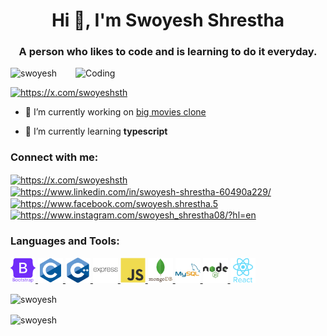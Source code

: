 <h1 align="center">Hi 👋, I'm Swoyesh Shrestha</h1>
<h3 align="center">A person who likes to code and is learning to do it everyday.</h3>

<img src = "https://camo.githubusercontent.com/19db51af5f90f1b152bc0b9078f5fe97053955be5074f03f17019c70345bdcdb/68747470733a2f2f6d69726f2e6d656469756d2e636f6d2f6d61782f313336302f302a37513379765349765f7430696f4a2d5a2e676966" align="right" alt="Coding" width="400">

<p align="left"> <img src="https://komarev.com/ghpvc/?username=swoyesh&label=Profile%20views&color=0e75b6&style=flat" alt="swoyesh" /> </p>

<p align="left"> <a href="https://twitter.com/https://x.com/swoyeshsth" target="blank"><img src="https://img.shields.io/twitter/follow/https://x.com/swoyeshsth?logo=twitter&style=for-the-badge" alt="https://x.com/swoyeshsth" /></a> </p>

- 🔭 I’m currently working on [big movies clone](https://github.com/Swoyesh/bigmovies_clone)

- 🌱 I’m currently learning **typescript**

<h3 align="left">Connect with me:</h3>
<p align="left">
<a href="https://twitter.com/https://x.com/swoyeshsth" target="blank"><img align="center" src="https://raw.githubusercontent.com/rahuldkjain/github-profile-readme-generator/master/src/images/icons/Social/twitter.svg" alt="https://x.com/swoyeshsth" height="30" width="40" /></a>
<a href="https://linkedin.com/in/https://www.linkedin.com/in/swoyesh-shrestha-60490a229/" target="blank"><img align="center" src="https://raw.githubusercontent.com/rahuldkjain/github-profile-readme-generator/master/src/images/icons/Social/linked-in-alt.svg" alt="https://www.linkedin.com/in/swoyesh-shrestha-60490a229/" height="30" width="40" /></a>
<a href="https://fb.com/https://www.facebook.com/swoyesh.shrestha.5" target="blank"><img align="center" src="https://raw.githubusercontent.com/rahuldkjain/github-profile-readme-generator/master/src/images/icons/Social/facebook.svg" alt="https://www.facebook.com/swoyesh.shrestha.5" height="30" width="40" /></a>
<a href="https://instagram.com/https://www.instagram.com/swoyesh_shrestha08/?hl=en" target="blank"><img align="center" src="https://raw.githubusercontent.com/rahuldkjain/github-profile-readme-generator/master/src/images/icons/Social/instagram.svg" alt="https://www.instagram.com/swoyesh_shrestha08/?hl=en" height="30" width="40" /></a>
</p>

<h3 align="left">Languages and Tools:</h3>
<p align="left"> <a href="https://getbootstrap.com" target="_blank" rel="noreferrer"> <img src="https://raw.githubusercontent.com/devicons/devicon/master/icons/bootstrap/bootstrap-plain-wordmark.svg" alt="bootstrap" width="40" height="40"/> </a> <a href="https://www.cprogramming.com/" target="_blank" rel="noreferrer"> <img src="https://raw.githubusercontent.com/devicons/devicon/master/icons/c/c-original.svg" alt="c" width="40" height="40"/> </a> <a href="https://www.w3schools.com/cpp/" target="_blank" rel="noreferrer"> <img src="https://raw.githubusercontent.com/devicons/devicon/master/icons/cplusplus/cplusplus-original.svg" alt="cplusplus" width="40" height="40"/> </a> <a href="https://expressjs.com" target="_blank" rel="noreferrer"> <img src="https://raw.githubusercontent.com/devicons/devicon/master/icons/express/express-original-wordmark.svg" alt="express" width="40" height="40"/> </a> <a href="https://developer.mozilla.org/en-US/docs/Web/JavaScript" target="_blank" rel="noreferrer"> <img src="https://raw.githubusercontent.com/devicons/devicon/master/icons/javascript/javascript-original.svg" alt="javascript" width="40" height="40"/> </a> <a href="https://www.mongodb.com/" target="_blank" rel="noreferrer"> <img src="https://raw.githubusercontent.com/devicons/devicon/master/icons/mongodb/mongodb-original-wordmark.svg" alt="mongodb" width="40" height="40"/> </a> <a href="https://www.mysql.com/" target="_blank" rel="noreferrer"> <img src="https://raw.githubusercontent.com/devicons/devicon/master/icons/mysql/mysql-original-wordmark.svg" alt="mysql" width="40" height="40"/> </a> <a href="https://nodejs.org" target="_blank" rel="noreferrer"> <img src="https://raw.githubusercontent.com/devicons/devicon/master/icons/nodejs/nodejs-original-wordmark.svg" alt="nodejs" width="40" height="40"/> </a> <a href="https://reactjs.org/" target="_blank" rel="noreferrer"> <img src="https://raw.githubusercontent.com/devicons/devicon/master/icons/react/react-original-wordmark.svg" alt="react" width="40" height="40"/> </a> </p>

<p><img align="center" src="https://github-readme-stats.vercel.app/api/top-langs?username=swoyesh&show_icons=true&locale=en&layout=compact" alt="swoyesh" /></p>

<p><img align="center" src="https://github-readme-streak-stats.herokuapp.com/?user=swoyesh&" alt="swoyesh" /></p>
